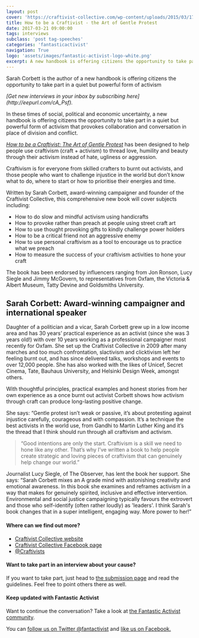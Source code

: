 ```yaml
---
layout: post
cover: 'https://craftivist-collective.com/wp-content/uploads/2015/03/17061185960_bc6b331b58_z.jpg'
title: How to be a Craftivist - the Art of Gentle Protest
date: 2017-03-21 09:00:00
tags: interviews
subclass: 'post tag-speeches'
categories: 'fantasticactivist'
navigation: True
logo: 'assets/images/fantastic-activist-logo-white.png'
excerpt: A new handbook is offering citizens the opportunity to take part in a quiet but powerful form of activism
---
```



<p>Sarah Corbett is the author of a new handbook is offering citizens the opportunity to take part in a quiet but powerful form of activism</p>

<p><i>[Get new interviews in your inbox by subscribing here](http://eepurl.com/cA_Psf).</i></p>

<p>In these times of social, political and economic uncertainty, a new handbook is offering citizens the opportunity to take part in a quiet but powerful form of activism that provokes collaboration and conversation in place of division and conflict.</p>

<p><i><a href="https://unbound.com/books/craftivist">How to be a Craftivist: The Art of Gentle Protest</a></i> has been designed to help people use craftivism (craft + activism) to thread love, humility and beauty through their activism instead of hate, ugliness or aggression.</p>

<p>Craftivism is for everyone from skilled crafters to burnt out activists, and those people who want to challenge injustice in the world but don’t know what to do, where to start or how to prioritise their energies and time. </p>

<p>Written by Sarah Corbett, award-winning campaigner and founder of the Craftivist Collective, this comprehensive new book will cover subjects including:</p>

<ul>
<li>How to do slow and mindful activism using handicrafts</li>
<li>How to provoke rather than preach at people using street craft art</li>
<li>How to use thought provoking gifts to kindly challenge power holders</li>
<li>How to be a critical friend not an aggressive enemy</li>
<li>How to use personal craftivism as a tool to encourage us to practice what we preach</li>
<li>How to measure the success of your craftivism activities to hone your craft</li>
</ul>

<p>The book has been endorsed by influencers ranging from Jon Ronson, Lucy Siegle and Jimmy McGovern, to representatives from Oxfam, the Victoria & Albert Museum, Tatty Devine and Goldsmiths University.</p>

<h2>Sarah Corbett: Award-winning campaigner and international speaker</h2>

<p>Daughter of a politician and a vicar, Sarah Corbett grew up in a low income area and has 30 years’ practical experience as an activist (since she was 3 years old!) with over 10 years working as a professional campaigner most recently for Oxfam. She set up the Craftivist Collective in 2009 after many marches and too much confrontation, slactivism and clicktivism left her feeling burnt out, and has since delivered talks, workshops and events to over 12,000 people. She has also worked with the likes of Unicef, Secret Cinema, Tate, Bauhaus University, and Helsinki Design Week, amongst others.</p>

<p>With thoughtful principles, practical examples and honest stories from her own experience as a once burnt out activist Corbett shows how activism through craft can produce long-lasting positive change.</p>

<p>She says: “Gentle protest isn’t weak or passive, it’s about protesting against injustice carefully, courageous and with compassion. It’s a technique the best activists in the world use, from Gandhi to Martin Luther King and it’s the thread that I think should run through all craftivism and activism. </p>

<blockquote>“Good intentions are only the start. Craftivism is a skill we need to hone like any other. That’s why I’ve written a book to help people create strategic and loving pieces of craftivism that can genuinely help change our world.”</blockquote>

<p>Journalist Lucy Siegle, of The Observer, has lent the book her support. She says: “Sarah Corbett mixes an A grade mind with astonishing creativity and emotional awareness. In this book she examines and reframes activism in a way that makes for genuinely spirited, inclusive and effective intervention. Environmental and social justice campaigning typically favours the extrovert and those who self-identify (often rather loudly) as 'leaders'. I think Sarah's book changes that in a super intelligent, engaging way. More power to her!”</p>

<h4>Where can we find out more?</h4>
<ul>
<li><a href="http://www.craftivist-collective.com/">Craftivist Collective website</a></li>
<li><a href="https://www.facebook.com/CraftivistCollective">Craftivist Collective Facebook page</a></li>
<li><a href="https://twitter.com/Craftivists?lang=en">@Craftivists</a></li>
</ul>

<h4>Want to take part in an interview about your cause?</h4>

<p>If you want to take part, just head to <a href="/submit">the submission page</a> and read the guidelines. Feel free to point others there as well.</p>

<h4>Keep updated with Fantastic Activist</h4>

<p>Want to continue the conversation? Take a look at <a href="http://community.fantasticactivist.com/">the Fantastic Activist community</a>.</p>

<p>You can <a href="http://twitter.com/fantactivist">follow us on Twitter @fantactivist</a> and <a href="http://facebook.com/fantasticactivist">like us on Facebook.</a></p>
